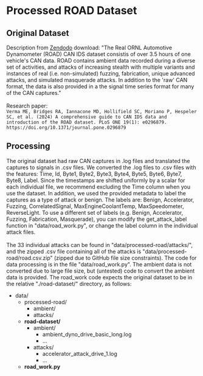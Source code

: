 # Processed ROAD Dataset

## Original Dataset
Description from [Zendodo](https://zenodo.org/records/10462796) download: "The Real ORNL Automotive Dynamometer (ROAD) CAN IDS dataset consistis of over 3.5 hours of one vehicle's CAN data. ROAD contains ambient data recorded during a diverse set of activities, and attacks of increasing stealth with multiple variants and instances of real (i.e. non-simulated) fuzzing, fabrication, unique advanced attacks, and simulated masquerade attacks. In addition to the 'raw' CAN format, the data is also provided in a the signal time series format for many of the CAN captures." \
\
Research paper: \
```Verma ME, Bridges RA, Iannacone MD, Hollifield SC, Moriano P, Hespeler SC, et al. (2024) A comprehensive guide to CAN IDS data and introduction of the ROAD dataset. PLoS ONE 19(1): e0296879. https://doi.org/10.1371/journal.pone.0296879```

## Processing
The original dataset had raw CAN captures in .log files and translated the captures to signals in .csv files. 
We converted the .log files to .csv files with the features: Time, Id, Byte1, Byte2, Byte3, Byte4, Byte5, Byte6, Byte7, Byte8, Label. 
Since the timestamps are shifted uniformly by a scalar for each individual file, we recommend excluding the Time column when you use the dataset.
In addition, we used the provided metadata to label the captures as a type of attack or benign. 
The labels are: Benign, Accelerator, Fuzzing, CorrelatedSignal, MaxEngineCoolantTemp, MaxSpeedometer, ReverseLight. 
To use a different set of labels (e.g. Benign, Accelerator, Fuzzing, Fabrication, Masquerade), you can modify the get_attack_label function in "data/road_work.py", or change the label column in the individual attack files. \
\
The 33 individual attacks can be found in "data/processed-road/attacks/", and the zipped .csv file containing all of the attacks is "data/processed-road/road.csv.zip" (zipped due to GitHub file size constraints).
The code for data processing is in the file "data/road_work.py". The ambient data is not converted due to large file size, but (untested) code to convert the ambient data is provided.
The road_work code expects the original dataset to be in the relative "./road-dataset/" directory, as follows:

* data/
  * processed-road/
    * ambient/
    * attacks/
  * **road-dataset/**
    * ambient/
      * ambient_dyno_drive_basic_long.log
      * ...
    * attacks/
      * accelerator_attack_drive_1.log
      * ...
  * **road_work.py**
